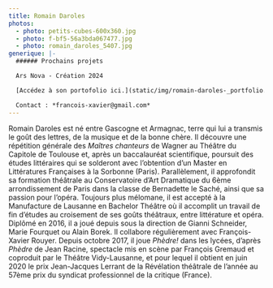 ```yaml
---
title: Romain Daroles
photos:
  - photo: petits-cubes-600x360.jpg
  - photo: f-bf5-56a3bda067477.jpg
  - photo: romain_daroles_5407.jpg
generique: |-
  ###### Prochains projets

  Ars Nova - Création 2024 

  [A﻿ccédez à son portofolio ici.](static/img/romain-daroles-_portfolio.pdf)

  C﻿ontact : *f﻿rancois-xavier@gmail.com*
---
```

Romain Daroles est né entre Gascogne et Armagnac, terre qui lui a transmis le goût des lettres, de la musique et de la bonne chère. Il découvre une répétition générale des *Maîtres chanteurs* de Wagner au Théâtre du Capitole de Toulouse et, après un baccalauréat scientifique, poursuit des études littéraires qui se solderont avec l’obtention d’un Master en Littératures Françaises à la Sorbonne (Paris). Parallèlement, il approfondit sa formation théâtrale au Conservatoire d’Art Dramatique du 6ème arrondissement de Paris dans la classe de Bernadette le Saché, ainsi que sa passion pour l’opéra. Toujours plus mélomane, il est accepté à la Manufacture de Lausanne en Bachelor Théâtre où il accomplit un travail de fin d’études au croisement de ses goûts théâtraux, entre littérature et opéra. Diplômé en 2016, il a joué depuis sous la direction de Gianni Schneider, Marie Fourquet ou Alain Borek. Il collabore régulièrement avec François-Xavier Rouyer. Depuis octobre 2017, il joue *Phèdre!* dans les lycées, d’après *Phèdre* de Jean Racine, spectacle mis en scène par François Gremaud et coproduit par le Théâtre Vidy-Lausanne, et pour lequel il obtient en juin 2020 le prix Jean-Jacques Lerrant de la Révélation théâtrale de l’année au 57ème prix du syndicat professionnel de la critique (France).